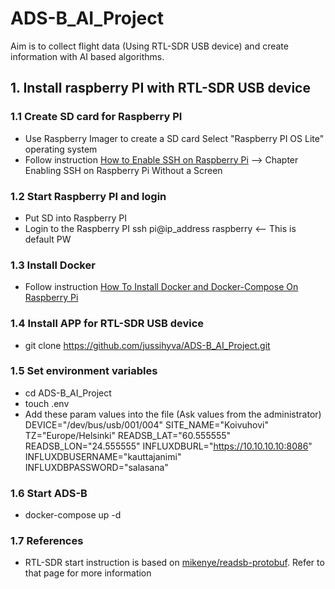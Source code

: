 # ADS-B_AI_Project

Aim is to collect flight data (Using RTL-SDR USB device) and create information with AI based algorithms.

## 1. Install raspberry PI with RTL-SDR USB device

### 1.1 Create SD card for Raspberry PI

* Use Raspberry Imager to create a SD card
  Select "Raspberry PI OS Lite" operating system
* Follow instruction [How to Enable SSH on Raspberry Pi](https://linuxize.com/post/how-to-enable-ssh-on-raspberry-pi) --> Chapter Enabling SSH on Raspberry Pi Without a Screen

### 1.2 Start Raspberry PI and login

* Put SD into Raspberry PI
* Login to the Raspberry PI
  ssh pi@ip_address
  raspberry   <-- This is default PW

### 1.3 Install Docker

* Follow instruction [How To Install Docker and Docker-Compose On Raspberry Pi](https://dev.to/elalemanyo/how-to-install-docker-and-docker-compose-on-raspberry-pi-1mo)

### 1.4 Install APP for RTL-SDR USB device

* git clone https://github.com/jussihyva/ADS-B_AI_Project.git

### 1.5 Set environment variables

* cd ADS-B_AI_Project
* touch .env
* Add these param values into the file (Ask values from the administrator)
    DEVICE="/dev/bus/usb/001/004"
    SITE_NAME="Koivuhovi"
    TZ="Europe/Helsinki"
    READSB_LAT="60.555555"
    READSB_LON="24.555555"
    INFLUXDBURL="https://10.10.10.10:8086"
    INFLUXDBUSERNAME="kauttajanimi"
    INFLUXDBPASSWORD="salasana"

### 1.6 Start ADS-B

* docker-compose up -d

### 1.7 References

* RTL-SDR start instruction is based on [mikenye/readsb-protobuf](https://github.com/mikenye/docker-readsb-protobuf). Refer to that page for more information
